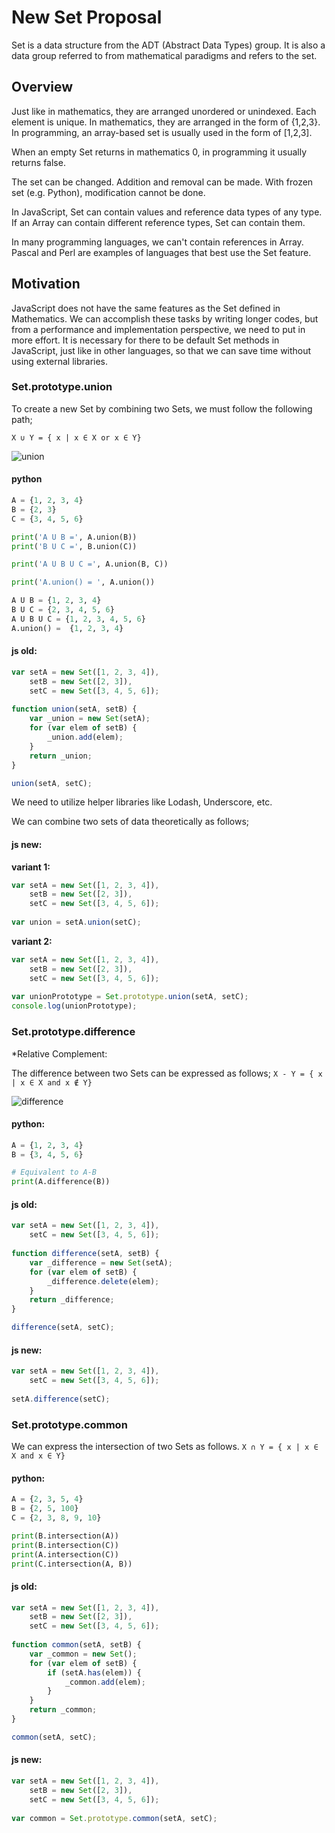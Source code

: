 # New Set Proposal

Set is a data structure from the ADT (Abstract Data Types) group. It is also a data group referred to from mathematical paradigms and refers to the set. 

## Overview

Just like in mathematics, they are arranged unordered or unindexed. Each element is unique. In mathematics, they are arranged in the form of {1,2,3}. In programming, an array-based set is usually used in the form of [1,2,3].

When an empty Set returns in mathematics 0, in programming it usually returns false.

The set can be changed. Addition and removal can be made. With frozen set (e.g. Python), modification cannot be done.

In JavaScript, Set can contain values and reference data types of any type. If an Array can contain different reference types, Set can contain them.

In many programming languages, we can't contain references in Array. Pascal and Perl are examples of languages that best use the Set feature.

## Motivation
JavaScript does not have the same features as the Set defined in Mathematics. We can accomplish these tasks by writing longer codes, but from a performance and implementation perspective, we need to put in more effort. It is necessary for there to be default Set methods in JavaScript, just like in other languages, so that we can save time without using external libraries.

### Set.prototype.union
To create a new Set by combining two Sets, we must follow the following path;

`X ∪ Y = { x | x ∈ X or x ∈ Y}`

![union](https://res.cloudinary.com/duxhkuady/image/upload/v1531746857/ArraySet/union.png)

#### python
```py
A = {1, 2, 3, 4}
B = {2, 3}
C = {3, 4, 5, 6}

print('A U B =', A.union(B))
print('B U C =', B.union(C))

print('A U B U C =', A.union(B, C))

print('A.union() = ', A.union())
```

```py
A U B = {1, 2, 3, 4}
B U C = {2, 3, 4, 5, 6}
A U B U C = {1, 2, 3, 4, 5, 6}
A.union() =  {1, 2, 3, 4}
```

#### js old:
```js
var setA = new Set([1, 2, 3, 4]),
    setB = new Set([2, 3]),
    setC = new Set([3, 4, 5, 6]);
    
function union(setA, setB) {
    var _union = new Set(setA);
    for (var elem of setB) {
        _union.add(elem);
    }
    return _union;
}
```
```js
union(setA, setC);
```
We need to utilize helper libraries like Lodash, Underscore, etc.

We can combine two sets of data theoretically as follows;

#### js new:

**variant 1:**
```js
var setA = new Set([1, 2, 3, 4]),
    setB = new Set([2, 3]),
    setC = new Set([3, 4, 5, 6]);
    
var union = setA.union(setC);
```

**variant 2:**
```js
var setA = new Set([1, 2, 3, 4]),
    setB = new Set([2, 3]),
    setC = new Set([3, 4, 5, 6]);
    
var unionPrototype = Set.prototype.union(setA, setC);
console.log(unionPrototype);
```

### Set.prototype.difference
*Relative Complement:

The difference between two Sets can be expressed as follows;
`X - Y = { x | x ∈ X and x ∉ Y}`

![difference](https://res.cloudinary.com/duxhkuady/image/upload/v1531749343/ArraySet/difference.png)


#### python:
```py
A = {1, 2, 3, 4}
B = {3, 4, 5, 6}

# Equivalent to A-B
print(A.difference(B))
```

#### js old:
```js
var setA = new Set([1, 2, 3, 4]),
    setC = new Set([3, 4, 5, 6]);
    
function difference(setA, setB) {
    var _difference = new Set(setA);
    for (var elem of setB) {
        _difference.delete(elem);
    }
    return _difference;
}
```
```js
difference(setA, setC);
```

#### js new:
```js
var setA = new Set([1, 2, 3, 4]),
    setC = new Set([3, 4, 5, 6]);
    
setA.difference(setC);
```

### Set.prototype.common
We can express the intersection of two Sets as follows.
`X ∩ Y = { x | x ∈ X and x ∈ Y}`

#### python:
```py
A = {2, 3, 5, 4}
B = {2, 5, 100}
C = {2, 3, 8, 9, 10}

print(B.intersection(A))
print(B.intersection(C))
print(A.intersection(C))
print(C.intersection(A, B))
```

#### js old:
```js
var setA = new Set([1, 2, 3, 4]),
    setB = new Set([2, 3]),
    setC = new Set([3, 4, 5, 6]);
    
function common(setA, setB) {
    var _common = new Set();
    for (var elem of setB) {
        if (setA.has(elem)) {
            _common.add(elem);
        }
    }
    return _common;
}
```
```js
common(setA, setC);
```

#### js new:
```js
var setA = new Set([1, 2, 3, 4]),
    setB = new Set([2, 3]),
    setC = new Set([3, 4, 5, 6]);
    
var common = Set.prototype.common(setA, setC);
